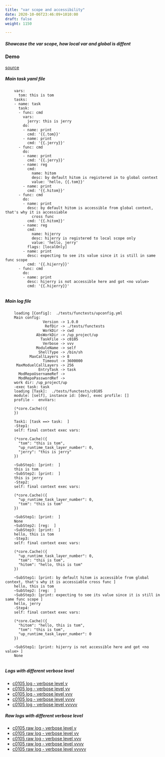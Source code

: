 ```yaml
---
title: "var scope and accessibility"
date: 2020-10-06T23:46:09+1010:00
draft: false
weight: 1150

---
```


##### Showcase the var scope, how local var and global is diffent


### Demo








[source](https://github.com/upcmd/up/blob/master/tests/functests/c0105.yml)

##### Main task yaml file
```
    vars:
      tom: this is tom
    tasks:
    - name: task
      task:
      - func: cmd
        vars:
          jerry: this is jerry
        do:
        - name: print
          cmd: '{{.tom}}'
        - name: print
          cmd: '{{.jerry}}'
      - func: cmd
        do:
        - name: print
          cmd: '{{.jerry}}'
        - name: reg
          cmd:
            name: hitom
            desc: by default hitom is registered in to global context
            value: 'hello, {{.tom}}'
        - name: print
          cmd: '{{.hitom}}'
      - func: cmd
        do:
        - name: print
          desc: by default hitom is accessible from global context, that's why it is accessiable
            cross func
          cmd: '{{.hitom}}'
        - name: reg
          cmd:
            name: hijerry
            desc: hijerry is registered to local scope only
            value: 'hello, jerry'
          flags: [localOnly]
        - name: print
          desc: expecting to see its value since it is still in same func scope
          cmd: '{{.hijerry}}'
      - func: cmd
        do:
        - name: print
          desc: hijerry is not accessible here and got <no value>
          cmd: '{{.hijerry}}'
    
```
##### Main log file
```
    loading [Config]:  ./tests/functests/upconfig.yml
    Main config:
                 Version -> 1.0.0
                  RefDir -> ./tests/functests
                 WorkDir -> cwd
              AbsWorkDir -> /up_project/up
                TaskFile -> c0105
                 Verbose -> vvv
              ModuleName -> self
               ShellType -> /bin/sh
           MaxCallLayers -> 8
                 Timeout -> 3600000
     MaxModuelCallLayers -> 256
               EntryTask -> task
      ModRepoUsernameRef -> 
      ModRepoPasswordRef -> 
    work dir: /up_project/up
    -exec task: task
    loading [Task]:  ./tests/functests/c0105
    module: [self], instance id: [dev], exec profile: []
    profile -  envVars:
    
    (*core.Cache)({
    })
    
    Task1: [task ==> task:  ]
    -Step1:
    self: final context exec vars:
    
    (*core.Cache)({
      "tom": "this is tom",
      "up_runtime_task_layer_number": 0,
      "jerry": "this is jerry"
    })
    
    ~SubStep1: [print:  ]
    this is tom
    ~SubStep2: [print:  ]
    this is jerry
    -Step2:
    self: final context exec vars:
    
    (*core.Cache)({
      "up_runtime_task_layer_number": 0,
      "tom": "this is tom"
    })
    
    ~SubStep1: [print:  ]
    None
    ~SubStep2: [reg:  ]
    ~SubStep3: [print:  ]
    hello, this is tom
    -Step3:
    self: final context exec vars:
    
    (*core.Cache)({
      "up_runtime_task_layer_number": 0,
      "tom": "this is tom",
      "hitom": "hello, this is tom"
    })
    
    ~SubStep1: [print: by default hitom is accessible from global context, that's why it is accessiable cross func ]
    hello, this is tom
    ~SubStep2: [reg:  ]
    ~SubStep3: [print: expecting to see its value since it is still in same func scope ]
    hello, jerry
    -Step4:
    self: final context exec vars:
    
    (*core.Cache)({
      "hitom": "hello, this is tom",
      "tom": "this is tom",
      "up_runtime_task_layer_number": 0
    })
    
    ~SubStep1: [print: hijerry is not accessible here and got <no value> ]
    None
    
```


##### Logs with different verbose level
* [c0105 log - verbose level v](../../logs/c0105_v)
* [c0105 log - verbose level vv](../../logs/c0105_vv)
* [c0105 log - verbose level vvv](../../logs/c0105_vvvv)
* [c0105 log - verbose level vvvv](../../logs/c0105_vvvv)
* [c0105 log - verbose level vvvvv](../../logs/c0105_vvvvv)

##### Raw logs with different verbose level
* [c0105 raw log - verbose level v](../../reflogs/c0105_v.log)
* [c0105 raw log - verbose level vv](../../reflogs/c0105_vv.log)
* [c0105 raw log - verbose level vvv](../../reflogs/c0105_vvv.log)
* [c0105 raw log - verbose level vvvv](../../reflogs/c0105_vvvv.log)
* [c0105 raw log - verbose level vvvvv](../../reflogs/c0105_vvvvv.log)







